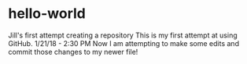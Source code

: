 # hello-world
Jill's first attempt creating a repository
This is my first attempt at using GitHub.  1/21/18 - 2:30 PM
Now I am attempting to make some edits and commit those changes to my newer file!
